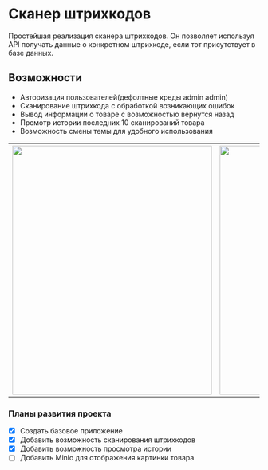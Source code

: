 # Сканер штрихкодов

Простейшая реализация сканера штрихкодов.
Он позволяет используя API получать данные о конкретном штрихкоде, если тот присутствует в базе данных.

## Возможности

- Авторизация пользователей(дефолтные креды admin admin)
- Сканирование штрихкода с обработкой возникающих ошибок
- Вывод информации о товаре с возможностью вернутся назад
- Прсмотр истории последних 10 сканирований товара
- Возможность смены темы для удобного использования
 <table>
    <tr>
        <th><img src="https://github.com/Max2288/food-finder/assets/42071821/0100cf08-ae74-424e-ae19-60c590afd9d4" width="400" height="500"></th>
        <th><img src="https://github.com/Max2288/food-finder/assets/42071821/f0136104-0873-487b-bf15-ef2a57d33519" width="400" height="500"></th>
        <th><img src="https://github.com/Max2288/food-finder/assets/42071821/9a7bbaa1-8559-4200-ae7e-bc6ed4ac02cd" width="400" height="500"></th>
        <th><img src="https://github.com/Max2288/food-finder/assets/42071821/9f86c542-b043-4cfb-9bdb-ce7487d70a05" width="400" height="500"></th>
        <th><img src="https://github.com/Max2288/food-finder/assets/42071821/938e6d17-d20f-45f4-be7d-220d0f21dadf" width="400" height="500"></th>
    </tr>
</table>

### Планы развития проекта
- [x] Создать базовое приложение
- [x] Добавить возможность сканирования штрихкодов
- [x] Добавить возможность просмотра истории
- [ ] Добавить Minio для отображения картинки товара
